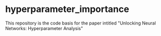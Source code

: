 # hyperparameter_importance
This repository is the code basis for the paper intitled "Unlocking Neural Networks: Hyperparameter Analysis"
